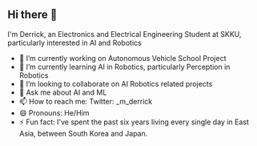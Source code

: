 ## Hi there 👋

I'm Derrick, an Electronics and Electrical Engineering Student at SKKU, particularly interested in AI and Robotics

- 🔭 I’m currently working on Autonomous Vehicle School Project
- 🌱 I’m currently learning AI in Robotics, particularly Perception in Robotics
- 👯 I’m looking to collaborate on AI Robotics related projects
- 💬 Ask me about AI and ML
- 📫 How to reach me: Twitter: _m_derrick
- 😄 Pronouns: He/Him
- ⚡ Fun fact: I've spent the past six years living every single day in East Asia, between South Korea and Japan.

